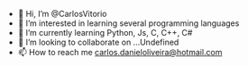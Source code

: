 - 👋 Hi, I’m @CarlosVitorio
- 👀 I’m interested in learning several programming languages
- 🌱 I’m currently learning Python, Js, C, C++, C#
- 💞️ I’m looking to collaborate on ...Undefined
- 📫 How to reach me carlos.danieloliveira@hotmail.com
